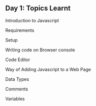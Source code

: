 ## Day 1: Topics Learnt

Introduction to Javascript

Requirements 

Setup

Writing code on Browser console

Code Editor

Way of Adding Javascript to a Web Page

Data Types

Comments 

Variables 


